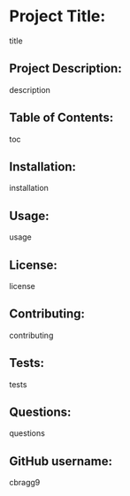 # Project Title:  

title  

## Project Description:  

description  

## Table of Contents:  

toc  

## Installation:  

installation  

## Usage:  

usage  

## License:  

license  

## Contributing:  

contributing  

## Tests:  

tests  

## Questions:  

questions  

## GitHub username:  

cbragg9